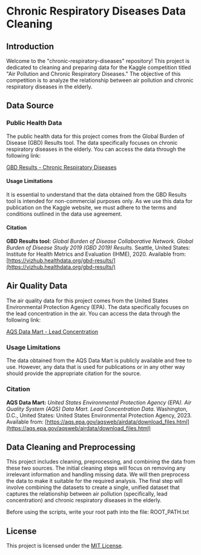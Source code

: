 # Chronic Respiratory Diseases Data Cleaning

## Introduction

Welcome to the "chronic-respiratory-diseases" repository! This project is dedicated to cleaning and preparing data for the Kaggle competition titled "Air Pollution and Chronic Respiratory Diseases." The objective of this competition is to analyze the relationship between air pollution and chronic respiratory diseases in the elderly.

## Data Source

### Public Health Data

The public health data for this project comes from the Global Burden of Disease (GBD) Results tool. The data specifically focuses on chronic respiratory diseases in the elderly. You can access the data through the following link:

[GBD Results - Chronic Respiratory Diseases](https://vizhub.healthdata.org/gbd-results?params=gbd-api-2019-permalink/4236f14fa0a1ca16f5588ff87364c591)


#### Usage Limitations

It is essential to understand that the data obtained from the GBD Results tool is intended for non-commercial purposes only. As we use this data for publication on the Kaggle website, we must adhere to the terms and conditions outlined in the data use agreement.

#### Citation

**GBD Results tool:**
*Global Burden of Disease Collaborative Network.*
*Global Burden of Disease Study 2019 (GBD 2019) Results.*
Seattle, United States: Institute for Health Metrics and Evaluation (IHME), 2020.
Available from: [https://vizhub.healthdata.org/gbd-results/](https://vizhub.healthdata.org/gbd-results/)

## Air Quality Data

The air quality data for this project comes from the United States Environmental Protection Agency (EPA). The data specifically focuses on the lead concentration in the air. You can access the data through the following link:

[AQS Data Mart - Lead Concentration](https://aqs.epa.gov/aqsweb/airdata/download_files.html)

### Usage Limitations

The data obtained from the AQS Data Mart is publicly available and free to use. However, any data that is used for publications or in any other way should provide the appropriate citation for the source.

### Citation

**AQS Data Mart:**
*United States Environmental Protection Agency (EPA).* 
*Air Quality System (AQS) Data Mart. Lead Concentration Data.* 
Washington, D.C., United States: United States Environmental Protection Agency, 2023. 
Available from: [https://aqs.epa.gov/aqsweb/airdata/download_files.html](https://aqs.epa.gov/aqsweb/airdata/download_files.html)

## Data Cleaning and Preprocessing

This project includes cleaning, preprocessing, and combining the data from these two sources. The initial cleaning steps will focus on removing any irrelevant information and handling missing data. We will then preprocess the data to make it suitable for the required analysis. The final step will involve combining the datasets to create a single, unified dataset that captures the relationship between air pollution (specifically, lead concentration) and chronic respiratory diseases in the elderly.

Before using the scripts, write your root path into the file: ROOT_PATH.txt 

## License

This project is licensed under the [MIT License](LICENSE).